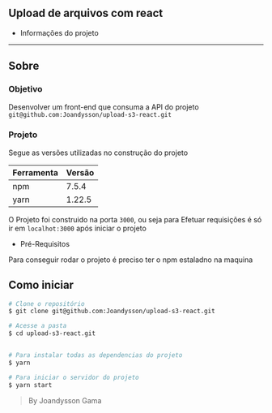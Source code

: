 ## Upload de arquivos com react

- Informações do projeto

- - -
## Sobre ##
### Objetivo
Desenvolver um front-end que consuma a API do projeto `git@github.com:Joandysson/upload-s3-react.git`

### Projeto

Segue as versões utilizadas no construção do projeto

Ferramenta | Versão
-----------|-------
npm        | 7.5.4
yarn       | 1.22.5

O Projeto foi construido na porta `3000`, ou seja para Efetuar requisições é só ir em `localhot:3000` após iniciar o projeto

- Pré-Requisitos

Para conseguir rodar o projeto é preciso ter o npm estaladno na  maquina



## Como iniciar


```bash
# Clone o repositório
$ git clone git@github.com:Joandysson/upload-s3-react.git

# Acesse a pasta
$ cd upload-s3-react.git


# Para instalar todas as dependencias do projeto
$ yarn

# Para iniciar o servidor do projeto
$ yarn start

```


> By Joandysson Gama
